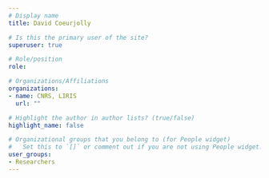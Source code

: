 ```yaml
---
# Display name
title: David Coeurjolly

# Is this the primary user of the site?
superuser: true

# Role/position
role:

# Organizations/Affiliations
organizations:
- name: CNRS, LIRIS
  url: ""

# Highlight the author in author lists? (true/false)
highlight_name: false

# Organizational groups that you belong to (for People widget)
#   Set this to `[]` or comment out if you are not using People widget.
user_groups:
- Researchers
---
```

